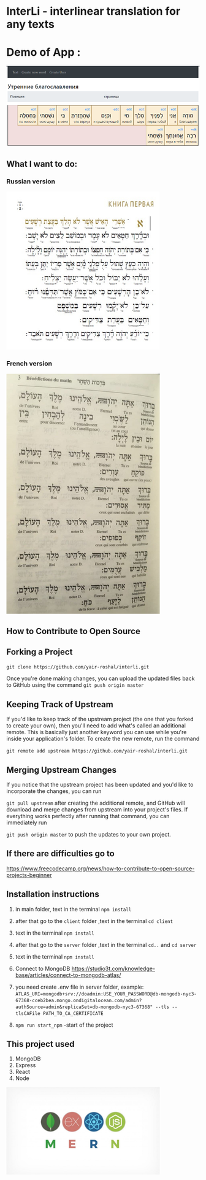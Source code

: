 # InterLi - interlinear translation for any texts

# Demo of App :

![alt text](client/src/img/img_for_github.png "Illustration for the project")

## What I want to do:

### Russian version
<img src="client/src/img/tehilimRu.jpg"  width="400"/>

### French version
 <img src="client/src/img/tehilFr.jpg"  width="400"/>


## How to Contribute to Open Source

## Forking a Project

`git clone https://github.com/yair-roshal/interli.git`

Once you're done making changes, you can upload the updated files back to GitHub using the command
`git push origin master`

## Keeping Track of Upstream

If you'd like to keep track of the upstream project (the one that you forked to create your own), then you'll need to add what's called an additional remote. This is basically just another keyword you can use while you're inside your application's folder. To create the new remote, run the command

`git remote add upstream https://github.com/yair-roshal/interli.git` 

## Merging Upstream Changes

If you notice that the upstream project has been updated and you'd like to incorporate the changes, you can run

`git pull upstream` after creating the additional remote, and GitHub will download and merge changes from upstream into your project's files. If everything works perfectly after running that command, you can immediately run

`git push origin master` to push the updates to your own project.

## If there are difficulties go to 
https://www.freecodecamp.org/news/how-to-contribute-to-open-source-projects-beginner


## Installation instructions

1. in main folder, text in the terminal `npm install`
2. after that go to the `client` folder ,text in the terminal `cd client`
3. text in the terminal `npm install`
4. after that go to the `server` folder ,text in the terminal `cd..` and `cd server`
5. text in the terminal `npm install`

6. Connect to MongoDB https://studio3t.com/knowledge-base/articles/connect-to-mongodb-atlas/ 
7. you need create .env file in server folder, example: `ATLAS_URI=mongodb+srv://doadmin:USE_YOUR_PASSWORD@db-mongodb-nyc3-67368-cceb2bea.mongo.ondigitalocean.com/admin?authSource=admin&replicaSet=db-mongodb-nyc3-67368" --tls --tlsCAFile PATH_TO_CA_CERTIFICATE`

8. `npm run start_npm` -start of the project


## This project used

1. MongoDB
2. Express
3. React
4. Node

 <img src="client/src/img/mern.jpg"  width="400"/> 


<!-- Check it on https://cloud.mongodb.com/
Your cluster has been automatically paused due to prolonged inactivity. Resume your cluster to connect to it and to gain access to your data. -->